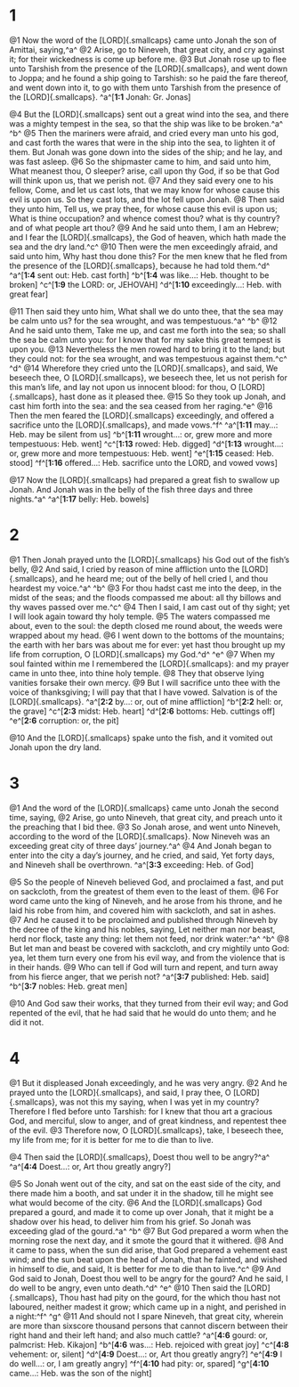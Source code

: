 # 1 
@1 Now the word of the [LORD]{.smallcaps} came unto Jonah the son of Amittai, saying,^a^ 
@2 Arise, go to Nineveh, that great city, and cry against it; for their wickedness is come up before me. 
@3 But Jonah rose up to flee unto Tarshish from the presence of the [LORD]{.smallcaps}, and went down to Joppa; and he found a ship going to Tarshish: so he paid the fare thereof, and went down into it, to go with them unto Tarshish from the presence of the [LORD]{.smallcaps}. 
^a^[**1:1** Jonah: Gr. Jonas]

@4 But the [LORD]{.smallcaps} sent out a great wind into the sea, and there was a mighty tempest in the sea, so that the ship was like to be broken.^a^ ^b^ 
@5 Then the mariners were afraid, and cried every man unto his god, and cast forth the wares that were in the ship into the sea, to lighten it of them. But Jonah was gone down into the sides of the ship; and he lay, and was fast asleep. 
@6 So the shipmaster came to him, and said unto him, What meanest thou, O sleeper? arise, call upon thy God, if so be that God will think upon us, that we perish not. 
@7 And they said every one to his fellow, Come, and let us cast lots, that we may know for whose cause this evil is upon us. So they cast lots, and the lot fell upon Jonah. 
@8 Then said they unto him, Tell us, we pray thee, for whose cause this evil is upon us; What is thine occupation? and whence comest thou? what is thy country? and of what people art thou? 
@9 And he said unto them, I am an Hebrew; and I fear the [LORD]{.smallcaps}, the God of heaven, which hath made the sea and the dry land.^c^ 
@10 Then were the men exceedingly afraid, and said unto him, Why hast thou done this? For the men knew that he fled from the presence of the [LORD]{.smallcaps}, because he had told them.^d^ 
^a^[**1:4** sent out: Heb. cast forth] ^b^[**1:4** was like…: Heb. thought to be broken] ^c^[**1:9** the LORD: or, JEHOVAH] ^d^[**1:10** exceedingly…: Heb. with great fear]

@11 Then said they unto him, What shall we do unto thee, that the sea may be calm unto us? for the sea wrought, and was tempestuous.^a^ ^b^ 
@12 And he said unto them, Take me up, and cast me forth into the sea; so shall the sea be calm unto you: for I know that for my sake this great tempest is upon you. 
@13 Nevertheless the men rowed hard to bring it to the land; but they could not: for the sea wrought, and was tempestuous against them.^c^ ^d^ 
@14 Wherefore they cried unto the [LORD]{.smallcaps}, and said, We beseech thee, O [LORD]{.smallcaps}, we beseech thee, let us not perish for this man’s life, and lay not upon us innocent blood: for thou, O [LORD]{.smallcaps}, hast done as it pleased thee. 
@15 So they took up Jonah, and cast him forth into the sea: and the sea ceased from her raging.^e^ 
@16 Then the men feared the [LORD]{.smallcaps} exceedingly, and offered a sacrifice unto the [LORD]{.smallcaps}, and made vows.^f^ 
^a^[**1:11** may…: Heb. may be silent from us] ^b^[**1:11** wrought…: or, grew more and more tempestuous: Heb. went] ^c^[**1:13** rowed: Heb. digged] ^d^[**1:13** wrought…: or, grew more and more tempestuous: Heb. went] ^e^[**1:15** ceased: Heb. stood] ^f^[**1:16** offered…: Heb. sacrifice unto the LORD, and vowed vows]

@17 Now the [LORD]{.smallcaps} had prepared a great fish to swallow up Jonah. And Jonah was in the belly of the fish three days and three nights.^a^
^a^[**1:17** belly: Heb. bowels] 

# 2 
@1 Then Jonah prayed unto the [LORD]{.smallcaps} his God out of the fish’s belly, 
@2 And said, I cried by reason of mine affliction unto the [LORD]{.smallcaps}, and he heard me; out of the belly of hell cried I, and thou heardest my voice.^a^ ^b^ 
@3 For thou hadst cast me into the deep, in the midst of the seas; and the floods compassed me about: all thy billows and thy waves passed over me.^c^ 
@4 Then I said, I am cast out of thy sight; yet I will look again toward thy holy temple. 
@5 The waters compassed me about, even to the soul: the depth closed me round about, the weeds were wrapped about my head. 
@6 I went down to the bottoms of the mountains; the earth with her bars was about me for ever: yet hast thou brought up my life from corruption, O [LORD]{.smallcaps} my God.^d^ ^e^ 
@7 When my soul fainted within me I remembered the [LORD]{.smallcaps}: and my prayer came in unto thee, into thine holy temple. 
@8 They that observe lying vanities forsake their own mercy. 
@9 But I will sacrifice unto thee with the voice of thanksgiving; I will pay that that I have vowed. Salvation is of the [LORD]{.smallcaps}. 
^a^[**2:2** by…: or, out of mine affliction] ^b^[**2:2** hell: or, the grave] ^c^[**2:3** midst: Heb. heart] ^d^[**2:6** bottoms: Heb. cuttings off] ^e^[**2:6** corruption: or, the pit]

@10 And the [LORD]{.smallcaps} spake unto the fish, and it vomited out Jonah upon the dry land. 

# 3 
@1 And the word of the [LORD]{.smallcaps} came unto Jonah the second time, saying, 
@2 Arise, go unto Nineveh, that great city, and preach unto it the preaching that I bid thee. 
@3 So Jonah arose, and went unto Nineveh, according to the word of the [LORD]{.smallcaps}. Now Nineveh was an exceeding great city of three days’ journey.^a^ 
@4 And Jonah began to enter into the city a day’s journey, and he cried, and said, Yet forty days, and Nineveh shall be overthrown. 
^a^[**3:3** exceeding: Heb. of God]

@5 So the people of Nineveh believed God, and proclaimed a fast, and put on sackcloth, from the greatest of them even to the least of them. 
@6 For word came unto the king of Nineveh, and he arose from his throne, and he laid his robe from him, and covered him with sackcloth, and sat in ashes. 
@7 And he caused it to be proclaimed and published through Nineveh by the decree of the king and his nobles, saying, Let neither man nor beast, herd nor flock, taste any thing: let them not feed, nor drink water:^a^ ^b^ 
@8 But let man and beast be covered with sackcloth, and cry mightily unto God: yea, let them turn every one from his evil way, and from the violence that is in their hands. 
@9 Who can tell if God will turn and repent, and turn away from his fierce anger, that we perish not? 
^a^[**3:7** published: Heb. said] ^b^[**3:7** nobles: Heb. great men]

@10 And God saw their works, that they turned from their evil way; and God repented of the evil, that he had said that he would do unto them; and he did it not. 

# 4 
@1 But it displeased Jonah exceedingly, and he was very angry. 
@2 And he prayed unto the [LORD]{.smallcaps}, and said, I pray thee, O [LORD]{.smallcaps}, was not this my saying, when I was yet in my country? Therefore I fled before unto Tarshish: for I knew that thou art a gracious God, and merciful, slow to anger, and of great kindness, and repentest thee of the evil. 
@3 Therefore now, O [LORD]{.smallcaps}, take, I beseech thee, my life from me; for it is better for me to die than to live. 

@4 Then said the [LORD]{.smallcaps}, Doest thou well to be angry?^a^ 
^a^[**4:4** Doest…: or, Art thou greatly angry?]

@5 So Jonah went out of the city, and sat on the east side of the city, and there made him a booth, and sat under it in the shadow, till he might see what would become of the city. 
@6 And the [LORD]{.smallcaps} God prepared a gourd, and made it to come up over Jonah, that it might be a shadow over his head, to deliver him from his grief. So Jonah was exceeding glad of the gourd.^a^ ^b^ 
@7 But God prepared a worm when the morning rose the next day, and it smote the gourd that it withered. 
@8 And it came to pass, when the sun did arise, that God prepared a vehement east wind; and the sun beat upon the head of Jonah, that he fainted, and wished in himself to die, and said, It is better for me to die than to live.^c^ 
@9 And God said to Jonah, Doest thou well to be angry for the gourd? And he said, I do well to be angry, even unto death.^d^ ^e^ 
@10 Then said the [LORD]{.smallcaps}, Thou hast had pity on the gourd, for the which thou hast not laboured, neither madest it grow; which came up in a night, and perished in a night:^f^ ^g^ 
@11 And should not I spare Nineveh, that great city, wherein are more than sixscore thousand persons that cannot discern between their right hand and their left hand; and also much cattle? 
^a^[**4:6** gourd: or, palmcrist: Heb. Kikajon] ^b^[**4:6** was…: Heb. rejoiced with great joy] ^c^[**4:8** vehement: or, silent] ^d^[**4:9** Doest…: or, Art thou greatly angry?] ^e^[**4:9** I do well…: or, I am greatly angry] ^f^[**4:10** had pity: or, spared] ^g^[**4:10** came…: Heb. was the son of the night]